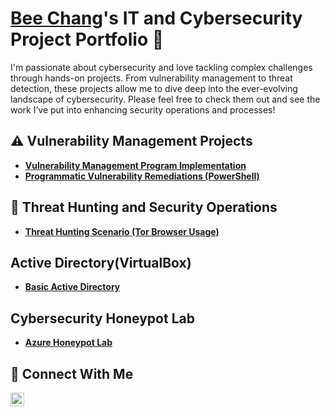 # <a href="https://www.linkedin.com/in/bee-chang/">Bee Chang</a>'s IT and Cybersecurity Project Portfolio 🔐

I'm passionate about cybersecurity and love tackling complex challenges through hands-on projects. From vulnerability management to threat detection, these projects allow me to dive deep into the ever-evolving landscape of cybersecurity. Please feel free to check them out and see the work I’ve put into enhancing security operations and processes!


## ⚠️ Vulnerability Management Projects

- **[Vulnerability Management Program Implementation](https://github.com/BeeChang12/Vulnerability-Management-Program)**
- **[Programmatic Vulnerability Remediations (PowerShell)](https://github.com/BeeChang12/Programmatic-Vulnerability-Remediations)**

## 🚨 Threat Hunting and Security Operations

- **[Threat Hunting Scenario (Tor Browser Usage)](https://github.com/BeeChang12/threat-hunting-scenario-tor)**

## Active Directory(VirtualBox)
- **[Basic Active Directory](https://github.com/BeeChang12/Active-Directory-VirtualBox-)**

## Cybersecurity Honeypot Lab
- **[Azure Honeypot Lab](https://github.com/BeeChang12/Home-SOC-Lab)** 


## 🤳 Connect With Me

[<img align="left" alt="___________ | LinkedIn" width="22px" src="https://cdn.jsdelivr.net/npm/simple-icons@v3/icons/linkedin.svg" />][linkedin]


[linkedin]: https://linkedin.com/in/bee-chang

<!--
<img width="35" alt="image" src="https://github.com/user-attachments/assets/2f41c7cd-5ea8-4475-b451-a37161b6c3fb"> 
<img width="35" alt="image" src="https://github.com/user-attachments/assets/77649969-9910-4994-8b96-74a116cfb2a8">
-->
